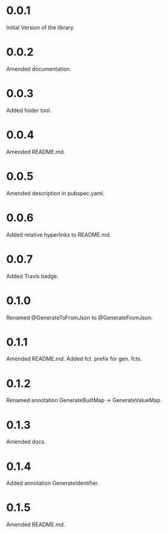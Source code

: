 # 0.0.1

Initial Version of the library.

# 0.0.2

Amended documentation.

# 0.0.3

Added folder tool.

# 0.0.4

Amended README.md.

# 0.0.5

Amended description in pubspec.yaml.

# 0.0.6

Added relative hyperlinks to README.md.

# 0.0.7

Added Travis badge.

# 0.1.0

Renamed @GenerateToFromJson to @GenerateFromJson.

# 0.1.1

Amended README.md. Added fct. prefix for gen. fcts.

# 0.1.2

Renamed annotation GenerateBuiltMap -> GenerateValueMap.

# 0.1.3

Amended docs.

# 0.1.4

Added annotation GenerateIdentifier.

# 0.1.5

Amended README.md.